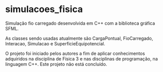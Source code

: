 # simulacoes_fisica
Simulação fio carregado desenvolvida em C++ com a biblioteca gráfica SFML.

As classes sendo usadas atualmente são CargaPontual, FioCarregado, Interacao, Simulacao e SuperficieEquipotencial.

O projeto foi iniciado pelos autores a fim de aplicar conhecimentos adquiridos na disciplina de Física 3 e nas disciplinas de programação, na linguagem C++. Este projeto não está concluído.

